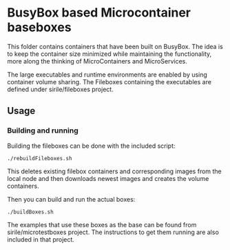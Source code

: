 # BusyBox based Microcontainer baseboxes

This folder contains containers that have been built on BusyBox.
The idea is to keep the container size minimized while maintaining
the functionality, more along the thinking of MicroContainers and
MicroServices.

The large executables and runtime environments are enabled by using
container volume sharing. The Fileboxes containing the executables
are defined under sirile/fileboxes project.

## Usage

### Building and running

Building the fileboxes can be done with the included script:

```
./rebuildFileboxes.sh
```

This deletes existing filebox containers and corresponding images from the
local node and then downloads newest images and creates the volume containers.

Then you can build and run the actual boxes:

```
./buildBoxes.sh
```

The examples that use these boxes as the base can be found from sirile/microtestboxes
project. The instructions to get them running are also included in that project.

